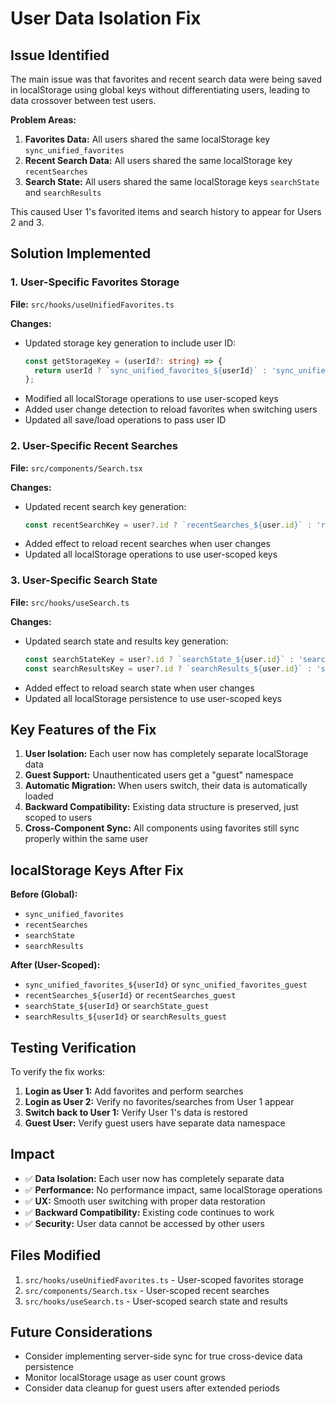 # User Data Isolation Fix

## Issue Identified

The main issue was that favorites and recent search data were being saved in localStorage using global keys without differentiating users, leading to data crossover between test users.

**Problem Areas:**
1. **Favorites Data:** All users shared the same localStorage key `sync_unified_favorites`
2. **Recent Search Data:** All users shared the same localStorage key `recentSearches`  
3. **Search State:** All users shared the same localStorage keys `searchState` and `searchResults`

This caused User 1's favorited items and search history to appear for Users 2 and 3.

## Solution Implemented

### 1. User-Specific Favorites Storage

**File:** `src/hooks/useUnifiedFavorites.ts`

**Changes:**
- Updated storage key generation to include user ID:
  ```ts
  const getStorageKey = (userId?: string) => {
    return userId ? `sync_unified_favorites_${userId}` : 'sync_unified_favorites_guest';
  };
  ```
- Modified all localStorage operations to use user-scoped keys
- Added user change detection to reload favorites when switching users
- Updated all save/load operations to pass user ID

### 2. User-Specific Recent Searches

**File:** `src/components/Search.tsx`

**Changes:**
- Updated recent search key generation:
  ```ts
  const recentSearchKey = user?.id ? `recentSearches_${user.id}` : 'recentSearches_guest'
  ```
- Added effect to reload recent searches when user changes
- Updated all localStorage operations to use user-scoped keys

### 3. User-Specific Search State

**File:** `src/hooks/useSearch.ts`

**Changes:**
- Updated search state and results key generation:
  ```ts
  const searchStateKey = user?.id ? `searchState_${user.id}` : 'searchState_guest';
  const searchResultsKey = user?.id ? `searchResults_${user.id}` : 'searchResults_guest';
  ```
- Added effect to reload search state when user changes
- Updated all localStorage persistence to use user-scoped keys

## Key Features of the Fix

1. **User Isolation:** Each user now has completely separate localStorage data
2. **Guest Support:** Unauthenticated users get a "guest" namespace
3. **Automatic Migration:** When users switch, their data is automatically loaded
4. **Backward Compatibility:** Existing data structure is preserved, just scoped to users
5. **Cross-Component Sync:** All components using favorites still sync properly within the same user

## localStorage Keys After Fix

**Before (Global):**
- `sync_unified_favorites`
- `recentSearches`
- `searchState`
- `searchResults`

**After (User-Scoped):**
- `sync_unified_favorites_${userId}` or `sync_unified_favorites_guest`
- `recentSearches_${userId}` or `recentSearches_guest`
- `searchState_${userId}` or `searchState_guest`
- `searchResults_${userId}` or `searchResults_guest`

## Testing Verification

To verify the fix works:

1. **Login as User 1:** Add favorites and perform searches
2. **Login as User 2:** Verify no favorites/searches from User 1 appear
3. **Switch back to User 1:** Verify User 1's data is restored
4. **Guest User:** Verify guest users have separate data namespace

## Impact

- ✅ **Data Isolation:** Each user now has completely separate data
- ✅ **Performance:** No performance impact, same localStorage operations
- ✅ **UX:** Smooth user switching with proper data restoration  
- ✅ **Backward Compatibility:** Existing code continues to work
- ✅ **Security:** User data cannot be accessed by other users

## Files Modified

1. `src/hooks/useUnifiedFavorites.ts` - User-scoped favorites storage
2. `src/components/Search.tsx` - User-scoped recent searches
3. `src/hooks/useSearch.ts` - User-scoped search state and results

## Future Considerations

- Consider implementing server-side sync for true cross-device data persistence
- Monitor localStorage usage as user count grows
- Consider data cleanup for guest users after extended periods